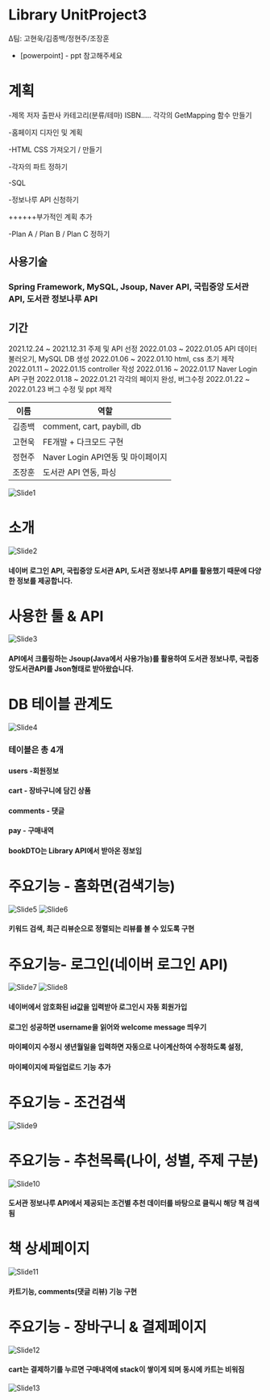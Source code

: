 # Library UnitProject3

Δ팀: 고현욱/김종백/정현주/조장훈

- [powerpoint] - ppt 참고해주세요

# 계획

-제목 저자 출판사 카테고리(분류/테마) ISBN….. 각각의 GetMapping 함수 만들기

-홈페이지 디자인 및 계획

-HTML CSS 가져오기 / 만들기

-각자의 파트 정하기

-SQL

-정보나루 API 신청하기

++++++부가적인 계획 추가 

-Plan A / Plan B / Plan C 정하기

## 사용기술
### Spring Framework, MySQL, Jsoup, Naver API, 국립중앙 도서관 API, 도서관 정보나루 API

## 기간

2021.12.24 ~ 2021.12.31 주제 및 API 선정
2022.01.03 ~ 2022.01.05 API 데이터 불러오기, MySQL DB 생성
2022.01.06 ~ 2022.01.10 html, css 초기 제작
2022.01.11 ~ 2022.01.15 controller 작성
2022.01.16 ~ 2022.01.17 Naver Login API 구현
2022.01.18 ~ 2022.01.21 각각의 페이지 완성, 버그수정
2022.01.22 ~ 2022.01.23 버그 수정 및 ppt 제작

| 이름 | 역할 |
| ------ | ------ |
| 김종백 | comment, cart, paybill, db |
| 고현욱 | FE개발 + 다크모드 구현 |
| 정현주 | Naver Login API연동 및 마이페이지 |
| 조장훈 | 도서관 API 연동, 파싱 |


![Slide1](https://user-images.githubusercontent.com/96603039/150729741-4f6f2873-273c-4161-a920-b8e4d6d7187a.jpg)
# 소개
![Slide2](https://user-images.githubusercontent.com/96603039/150729745-92b5a039-b089-426e-9dd4-8c17fba7627d.jpg)
#### 네이버 로그인 API, 국립중앙 도서관 API, 도서관 정보나루 API를 활용했기 때문에 다양한 정보를 제공합니다.

# 사용한 툴 & API
![Slide3](https://user-images.githubusercontent.com/96603039/150729753-5c9d48d0-e618-4fd7-bc95-ad8c122e4d53.jpg)
#### API에서 크롤링하는 Jsoup(Java에서 사용가능)를 활용하여 도서관 정보나루, 국립중앙도서관API를 Json형태로 받아왔습니다.
# DB 테이블 관계도
![Slide4](https://user-images.githubusercontent.com/96603039/150729759-ade8a808-af42-4c3c-85a7-1b235d39d5dc.jpg)
### 테이블은 총 4개
#### users -회원정보
#### cart - 장바구니에 담긴 상품
#### comments - 댓글
#### pay - 구매내역
#### bookDTO는 Library API에서 받아온 정보임  
#
# 주요기능 - 홈화면(검색기능)
![Slide5](https://user-images.githubusercontent.com/96603039/150729762-13258b91-37b1-4412-afc4-7a9027c18bff.jpg)
![Slide6](https://user-images.githubusercontent.com/96603039/150729773-58f4009e-658f-4b6f-acdd-b0c11940d020.jpg)
#### 키워드 검색, 최근 리뷰순으로 정렬되는 리뷰를 볼 수 있도록 구현  
#
# 주요기능- 로그인(네이버 로그인 API)
![Slide7](https://user-images.githubusercontent.com/96603039/150729779-dab0a459-d2ba-49a9-bb1d-65d768c5f1b6.jpg)
![Slide8](https://user-images.githubusercontent.com/96603039/150729783-66a35acb-8bdf-4700-8764-3f06b1b26ade.jpg)
#### 네이버에서 암호화된 id값을 입력받아 로그인시 자동 회원가입
#### 로그인 성공하면 username을 읽어와 welcome message 띄우기
#### 마이페이지 수정시 생년월일을 입력하면 자동으로 나이계산하여 수정하도록 설정,
#### 마이페이지에 파일업로드 기능 추가  
#
# 주요기능 - 조건검색
![Slide9](https://user-images.githubusercontent.com/96603039/150729792-6920720c-53b8-4f3a-935e-013135f8d1cf.jpg)
# 주요기능 - 추천목록(나이, 성별, 주제 구분)
![Slide10](https://user-images.githubusercontent.com/96603039/150729798-f154a5d3-7492-4aa6-9536-b38eda0d3561.jpg)
#### 도서관 정보나루 API에서 제공되는 조건별 추천 데이터를 바탕으로 클릭시 해당 책 검색됨  
#
# 책 상세페이지
![Slide11](https://user-images.githubusercontent.com/96603039/150729803-f47a32ae-7fe7-4bf3-a518-2b44386ad42d.jpg)
#### 카트기능, comments(댓글 리뷰) 기능 구현  
#
# 주요기능 - 장바구니 & 결제페이지
![Slide12](https://user-images.githubusercontent.com/96603039/150729805-1eaf61b6-9cbe-45f9-8649-beddbdc00ff8.jpg)
#### cart는 결제하기를 누르면 구매내역에 stack이 쌓이게 되며 동시에 카트는 비워짐  
![Slide13](https://user-images.githubusercontent.com/96603039/150729811-e0753ff7-60a1-4f85-b5f0-59d91e14e452.jpg)


